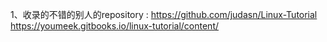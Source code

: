 1、收录的不错的别人的repository :
    https://github.com/judasn/Linux-Tutorial
    https://youmeek.gitbooks.io/linux-tutorial/content/
 
